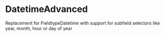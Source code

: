 # DatetimeAdvanced
Replacement for FieldtypeDatetime with support for subfield selectors like year, month, hour or day of year
